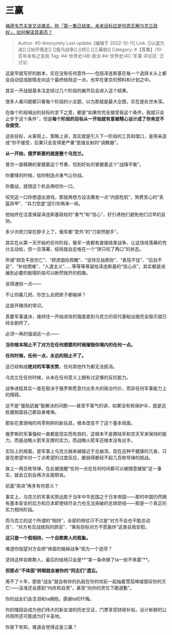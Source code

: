 # 三赢
[梅德韦杰夫发文谈袭击，称「第一集已结束，未来目标应是彻底瓦解乌克兰政权」，如何解读其表态？](https://www.zhihu.com/question/558545973/answer/2710273418)

> Author: #0-Anonymity
> Last update: [编辑于 2022-10-11]
> Link: [[以退为进]] [[快开慢走]] [[俄乌战争]] [[桥]] [[三幕剧]]
> Category: #【答集】/10-百年未有之变局
> Tag: #4-世界史/4B-政治 #4-世界史/4C-军事
> 评论区:
> 泛讨论:

这是早就写好的剧本，实在没有任何意外——包括泽连斯基在每一个选择关头上都会自动促成剧情走向这个最终结局这一点，也早在普京的预料和计划之中。

其实一开战就基本注定经过几个阶段的展开后会进入这个结果。

很多人看问题都只看每个阶段的小主题，以为那就是最大企图，实在是处世未深。

在每个阶段喊出的目标的言下之意，都是“如果你完全接受我这个条件，我就只会止步于这个条件”，但是**每个阶段的目标从一开始就有意被精心设计成了你肯定不会接受**。

这些目标，从客观上、策略上讲，其实就是引入下一阶段的工具和借口，是用来造成“你不接受，后果只会变得更严重”思维反射的“调教器”。

**从一开始，俄罗斯要的就是整个乌克兰。**

普京一直精确的掌握着这个节奏，恰到好处的掌握着这个“战降平衡”。

你要降的时候，给你制造点勇气让你战。

你要战，就借这个机会再咬你一口。

咬完这一口你想退出游戏，那就再想方设法爆发一点“内部危机”，煞费苦心的“丢盔弃甲”、“兵力空虚”逗引你再来一局。

他始终在注意保留泽连斯基政权的“勇气“和“信心”，好引诱他们避免他们过早的妥协。

多少次把刀架在脖子上了，俄军都“意外”的“刀突然脱手”。

其实在从第一天开始的任何阶段，俄军一直都有直接结束战争、让这场戏落幕的充分主动权，但一旦落幕，结局就会定格在一个“饼只咬了两口”的状态。

所谓“顾及平民伤亡”、“顾虑国际观瞻”、“坚持交战原则”、“表现不佳”、“后劲不足”、“补给困难”、“人道主义”……等等等等留给泽连斯基的“信心点”，其实都是进展到必要的剧情阶段可以断然抛开的假像。

说得通俗一点——

不让你赢几把，你怎么会把房子都输掉？

这是开赌场的常识。

真要军事速决，维持住一开始进攻的强度直到乌克兰的现代基础设施完全毁灭就已经全剧终了。

必须一再的强调这一点——

**当你根本阻止不了对方在任何想要的时候摧毁你境内的任何一点。**

**任何时候，任何一点，永远的阻止不了。**

这已经构成**绝对的军事劣势**，任何其他作为都无法抵消。

乌克兰在任何时候，从未在任何意义上拥有过足够的反抗能力。

战争进程其实一直在取决于俄罗斯愿意付出多大的政治代价，而非任何军事能力上的障碍。

这不是“援助武器“能解决的问题——甚至不客气的讲，如果没有核保护伞，就是这些援助国自己都自身难保。

那些花里胡哨的鸡零狗碎的新玩具，根本改变不了这个基本局面。

俄罗斯的军事强权一直都是现实而有效的，这根本不是靠陆军和空天军来保持的能力，而是战略火箭军支撑的实力。而战略火箭军还根本没有出手。

实际上的局面，是军事上乌克兰越来越接近于总崩溃。现在这种不健康的亢奋，只是在绝望中对一丁点希望的过度反应，脆弱得都经不起几百枚导弹的挑战。

挨上一两百枚导弹，在此被提醒“任何一点在任何时间都可以被随意摧毁”这一事实，就会立刻会再次全面颓丧。

前面“突进”再多有何意义？

事实上，乌克兰的军事劣势远胜于当年中华民国之于日本帝国——那时中国仍然拥有基本安全的后方和日本即使倾尽全力也无法突破的总体防线——那是一个真正的实力相持阶段。

而乌克兰的这个所谓的“相持”，全部的倚仗只不过是“对方不会也不能总动员”、“对方有交战规则的顾忌”、“某些目标对方不愿轰炸”这类自我安慰。

**这只是一个假相持，一个自欺欺人的假象。**

难道你指望对方会把“体面的输掉战争”视为一个选项？

坚持这样自欺欺人，最后的结局只会是**“拿一条命换了ta一些不体面”**。

**但那点“不体面”转眼就会被你的“同志们”遗忘。**

用不了十年，那些“战友”就会和你的仇敌在你的坟前一起抽着雪茄唏嘘感叹你的灭亡——没准还会感到“内疚和自责”，甚至“向你的灵位下跪道歉”。

你的战友们会含泪和ta拥抱，感谢ta的忏悔。

你的陵园会成为他们伟大的新友谊的历史见证，门票享受财政补贴，设计新颖的公共厕所还可能成为打卡圣地。

你泉下有知，难道会觉得这是三赢？
